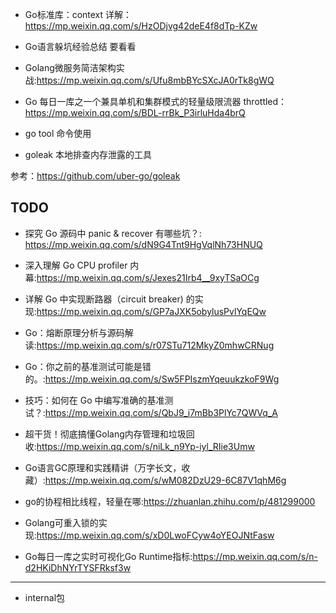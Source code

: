 + Go标准库：context 详解：https://mp.weixin.qq.com/s/HzODjvg42deE4f8dTp-KZw

+ Go语言躲坑经验总结 要看看

+ Golang微服务简洁架构实战:<https://mp.weixin.qq.com/s/Ufu8mbBYcSXcJA0rTk8gWQ>

+ Go 每日一库之一个兼具单机和集群模式的轻量级限流器 throttled：<https://mp.weixin.qq.com/s/BDL-rrBk_P3irluHda4brQ>

+ go tool 命令使用
+ goleak 本地排查内存泄露的工具

参考：https://github.com/uber-go/goleak


## TODO
+ 探究 Go 源码中 panic & recover 有哪些坑？: <https://mp.weixin.qq.com/s/dN9G4Tnt9HgVqlNh73HNUQ>
+ 深入理解 Go CPU profiler 内幕:<https://mp.weixin.qq.com/s/Jexes21Irb4__9xyTSaOCg>
+ 详解 Go 中实现断路器（circuit breaker) 的实现:<https://mp.weixin.qq.com/s/GP7aJXK5obylusPvlYqEQw>
+ Go：熔断原理分析与源码解读:<https://mp.weixin.qq.com/s/r07STu712MkyZ0mhwCRNug>
+ Go：你之前的基准测试可能是错的。:<https://mp.weixin.qq.com/s/Sw5FPIszmYqeuukzkoF9Wg>
+ 技巧：如何在 Go 中编写准确的基准测试？:<https://mp.weixin.qq.com/s/QbJ9_i7mBb3PlYc7QWVq_A>
+ 超干货！彻底搞懂Golang内存管理和垃圾回收:<https://mp.weixin.qq.com/s/niLk_n9Yp-iyl_RIie3Umw>
+ Go语言GC原理和实践精讲（万字长文，收藏）:<https://mp.weixin.qq.com/s/wM082DzU29-6C87V1qhM6g>
+ go的协程相比线程，轻量在哪:<https://zhuanlan.zhihu.com/p/481299000>

+ Golang可重入锁的实现:<https://mp.weixin.qq.com/s/xD0LwoFCyw4oYEOJNtFasw>
+ Go每日一库之实时可视化Go Runtime指标:<https://mp.weixin.qq.com/s/n-d2HKiDhNYrTYSFRksf3w>


----


+ internal包


